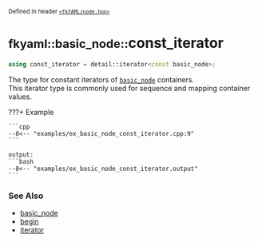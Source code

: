 <small>Defined in header [`<fkYAML/node.hpp>`](https://github.com/fktn-k/fkYAML/blob/develop/include/fkYAML/node.hpp)</small>

# <small>fkyaml::basic_node::</small>const_iterator

```cpp
using const_iterator = detail::iterator<const basic_node>;
```

The type for constant iterators of [`basic_node`](index.md) containers.  
This iterator type is commonly used for sequence and mapping container values.  

???+ Example

    ```cpp
    --8<-- "examples/ex_basic_node_const_iterator.cpp:9"
    ```

    output:
    ```bash
    --8<-- "examples/ex_basic_node_const_iterator.output"
    ```

### **See Also**

* [basic_node](index.md)
* [begin](begin.md)
* [iterator](iterator.md)
